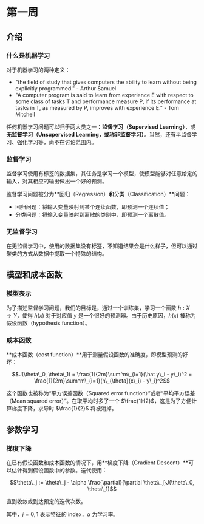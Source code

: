 # 第一周

## 介绍

### 什么是机器学习

对于机器学习的两种定义：

* "the field of study that gives computers the ability to learn without being explicitly programmed."    - Arthur Samuel
* "A computer program is said to learn from experience E with respect to some class of tasks T and performance measure P, if its performance at tasks in T, as measured by P, improves with experience E."    - Tom Mitchell

任何机器学习问题可以归于两大类之一：**监督学习（Supervised Learning）**，或**无监督学习（Unsupervised Learning，或称非监督学习）**。当然，还有半监督学习、强化学习等，尚不在讨论范围内。

### 监督学习

监督学习使用有标签的数据集，其任务是学习一个模型，使模型能够对任意给定的输入，对其相应的输出做出一个好的预测。

监督学习问题被分为**回归（Regression）**和**分类（Classification）**问题：

* 回归问题：将输入变量映射到某个连续函数，即预测一个连续值；
* 分类问题：将输入变量映射到离散的类别中，即预测一个离散值。

### 无监督学习

在无监督学习中，使用的数据集没有标签，不知道结果会是什么样子，但可以通过聚类的方式从数据中提取一个特殊的结构。

## 模型和成本函数

### 模型表示

为了描述监督学习问题，我们的目标是，通过一个训练集，学习一个函数 $h : X \rightarrow Y$，使得 $h(x)$ 对于对应值 $y$ 是一个很好的预测器。由于历史原因，$h(x)$ 被称为假设函数（hypothesis function）。

### 成本函数

**成本函数（cost function）**用于测量假设函数的准确度，即模型预测的好坏：

$$J(\theta\_0, \theta\_1) = \frac{1}{2m}\sum^m\_{i=1}(\hat y\_i - y\_i)^2 = \frac{1}{2m}\sum^m\_{i=1}(h\_{\theta}(x\_i) - y\_i)^2$$

这个函数也被称为“平方误差函数（Squared error function）”或者“平均平方误差（Mean squared error）”。在取平均时多了一个 $\frac{1}{2}$，这是为了方便计算梯度下降，求导时 $\frac{1}{2}$ 将被消掉。

## 参数学习

### 梯度下降

在已有假设函数和成本函数的情况下，用**梯度下降（Gradient Descent）**可以估计得到假设函数中的参数。迭代使用：

$$\theta\_j := \theta\_j - \alpha \frac{\partial}{\partial \theta\_j}J(\theta\_0, \theta\_1)$$

直到收敛或到达预定的迭代次数。

其中，$j = 0,1$ 表示特征的 index，$\alpha$ 为学习率。

<!--### 线性回归的梯度下降

对于线性回归

$$\theta\_0 := \theta\_0 - \alpha \frac{1}{m}\sum^m\_{i=1}(h\_{\theta}(x\_i) - y\_i)$$

$$\theta\_1 := \theta\_1 - \alpha \frac{1}{m}\sum^m\_{i=1}((h\_{\theta}(x\_i) - y\_i)x\_i)$$-->

<script type="text/x-mathjax-config">
 MathJax.Hub.Config({
   tex2jax: {inlineMath: [ ['$', '$'] ],
         displayMath: [ ['$$', '$$']]}
 });
</script>

<script src="https://cdn.bootcss.com/mathjax/2.7.4/latest.js?config=default"></script>